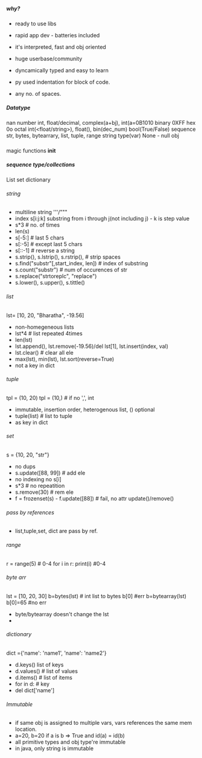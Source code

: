 ##### why?
- ready to use libs
- rapid app dev - batteries included
- it's interpreted, fast and obj oriented
- huge userbase/community 
- dyncamically typed and easy to learn


 - py used indentation for block of code.
 - any no. of spaces.
 

 ##### Datatype
 nan
 number int, float/decimal, complex(a+bj), int(a=0B1010 binary 0XFF hex 0o  octal
        int(<float/string>), float(<string>), bin(dec_num)
 bool(True/False)
 sequence str, bytes, bytearrary, list, tuple, range
 string
type(var)
None - null obj


#####
magic functions
__init__

##### sequence type/collections
List
set
dictionary
###### string
 - multiline string '''/"""
 - index s[i:j:k] substring from i through j(not including j)
       - k is step value
 - s*3 # no. of times
 - len(s)
 - s[-5:] # last 5 chars
 - s[:-5] # except last 5 chars
 - s[::-1] # reverse a string
 - s.strip(), s.lstrip(), s.rstrip(),  # strip spaces
 - s.find("substr"[,start_index, len]) # index of substring
 - s.count("substr") # num of occurences of str
 - s.replace("strtoreplc", "replace")
 - s.lower(), s.upper(), s.tittle()
 

###### list
lst= [10, 20, "Bharatha", -19.56]
- non-homegeneous lists
- lst*4 # list repeated 4times
- len(lst)
- lst.append(), lst.remove(-19.56)/del lst[1], lst.insert(index, val)
- lst.clear() # clear all ele
- max(lst), min(lst), lst.sort(reverse=True)
- not a key in dict

###### tuple
tpl = (10, 20)
tpl = (10,) # if no ',', int
- immutable, insertion order, heterogenous list, () optional
- tuple(list) # list to tuple
- as key in dict

###### set
s = {10, 20, "str"}
- no dups
- s.update([88, 99]) # add ele
- no indexing no s[i]
- s*3 # no repeatition
- s.remove(30) # rem ele
- f = frozenset(s)
       - f.update([88]) # fail, no attr update()/remove()


###### pass by references
- list,tuple,set, dict are pass by ref.

###### range
r = range(5) # 0-4
for i in r:
  print(i) #0-4

###### byte arr
lst = [10, 20, 30]
b=bytes(lst) # int list to bytes
b[0] #err
b=bytearray(lst)
b[0]=65 #no err

- byte/bytearray doesn't change the lst
- 
###### dictionary
dict ={'name': 'name1', 'name': 'name2'}
 - d.keys() list of keys
 - d.values() # list of values
 - d.items() # list of items
 - for in d: # key
 - del dict['name']

###### Immutable
- if same obj is assigned to multiple vars, vars references the same mem location.
- a=20, b=20 if a is b => True and id(a) = id(b)
- all primitive types and obj type're immutable
- in java, only string is immutable




